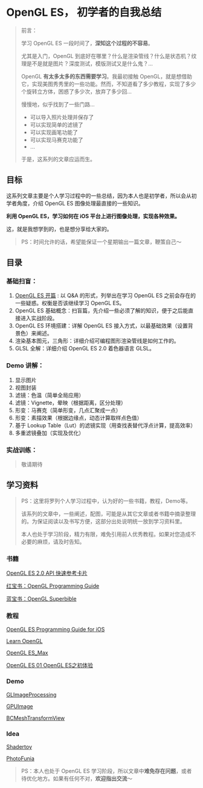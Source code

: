 # OpenGL ES， 初学者的自我总结

> 前言：
>
> 学习 OpenGL ES 一段时间了，**深知这个过程的不容易**。
>
> 尤其是入门，OpenGL 到底好在哪里？什么是渲染管线？什么是状态机？纹理是不是就是图片？深度测试，模版测试又是什么鬼？...
>
> OpenGL **有太多太多的东西需要学习**。我最初接触 OpenGL，就是想借助它，实现美图秀秀里的一些功能。然而，不知道看了多少教程，实现了多少个旋转立方体，困惑了多少次，放弃了多少回...
>
> 慢慢地，似乎找到了一些门路...
>
> * 可以导入照片处理并保存了
> * 可以实现简单的滤镜了
> * 可以实现画笔功能了
> * 可以实现马赛克功能了
> * ...
>
> 于是，这系列的文章应运而生。





## 目标

这系列文章主要是个人学习过程中的一些总结，因为本人也是初学者，所以会从初学者角度，介绍 OpenGL ES 图像处理最直接的一些知识。

**利用 OpenGL ES，学习如何在 iOS 平台上进行图像处理，实现各种效果。**

这，就是我想学到的，也是想分享给大家的。



> PS：时间允许的话，希望能保证一个星期输出一篇文章，鞭策自己～



## 目录

### 基础扫盲：

1. [OpenGL ES 开篇](/Lesson00) : 以 Q&A 的形式，列举出在学习 OpenGL ES 之前会存在的一些疑惑。权衡是否该继续学习 OpenGL ES。
2. OpenGL ES 基础概念：扫盲篇，先介绍一些必须了解的知识，便于之后能直接进入实战阶段。
3. OpenGL ES 环境搭建：详解 OpenGL ES 接入方式，以最基础效果（设置背景色）来阐述。
4. 渲染基本图元，三角形：详细介绍可编程图形渲染管线是如何工作的。
5. GLSL 全解：详细介绍 OpenGL ES 2.0 着色器语言 GLSL。




### Demo 讲解：

1. 显示图片
2. 视图封装
3. 滤镜：色温（简单全局应用）
4. 滤镜：Vignette，晕映（根据距离，区分处理）
5. 形变：马赛克（简单形变，几点汇聚成一点）
6. 形变：素描效果（根据边缘点，动态计算取样点色值）
7. 基于 Lookup Table（Lut）的滤镜实现（用查找表替代浮点计算，提高效率）
8. 多重滤镜叠加（实现及优化）




### 实战训练：

>敬请期待






## 学习资料

> PS：这里将罗列个人学习过程中，认为好的一些书籍，教程，Demo等。
>
> 该系列的文章中，一些阐述，配图，可能是从其它文章或者书籍中摘录整理的。为保证阅读以及书写方便，这部分出处说明统一放到学习资料里。
>
> 本人也处于学习阶段，精力有限，难免引用前人优秀教程。如果对您造成不必要的麻烦，请及时告知。



### 书籍

[OpenGL ES 2.0 API 快速参考卡片](https://www.khronos.org/opengles/sdk/docs/reference_cards/OpenGL-ES-2_0-Reference-card.pdf)

[红宝书：OpenGL Programming Guide](https://www.amazon.com/OpenGL-Programming-Guide-Official-Learning/dp/0134495497)

[蓝宝书：OpenGL Superbible](https://www.amazon.com/OpenGL-Superbible-Comprehensive-Tutorial-Reference/dp/0672337479)



### 教程

[OpenGL ES Programming Guide for iOS](https://developer.apple.com/library/content/documentation/3DDrawing/Conceptual/OpenGLES_ProgrammingGuide/Introduction/Introduction.html#//apple_ref/doc/uid/TP40008793-CH1-SW1)

[Learn OpenGL](http://learnopengl.com/)

[OpenGL ES_Max](http://www.edwinho.org/lessons/2015-08/opengl-es.html)

[OpenGL ES 01 OpenGL ES之初体验](http://blog.csdn.net/kesalin/article/details/8221393)



### Demo

[GLImageProcessing](https://github.com/twenty3/GLImageProcessing)

[GPUImage](https://github.com/BradLarson/GPUImage)

[BCMeshTransformView](https://github.com/Ciechan/BCMeshTransformView)



### Idea

[Shadertoy](https://www.shadertoy.com/)

[PhotoFunia](https://photofunia.com/)





> PS：本人也处于 OpenGL ES 学习阶段，所以文章中**难免存在问题**，或者待优化地方。如果有任何不对，**欢迎指出交流**～
